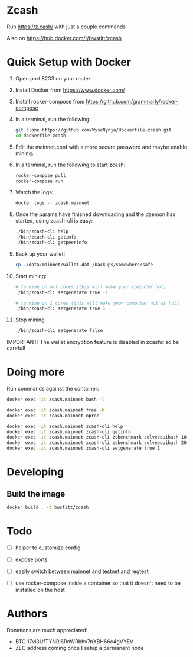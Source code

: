 # Zcash

Run https://z.cash/ with just a couple commands

Also on https://hub.docker.com/r/bwstitt/zcash

# Quick Setup with Docker

1. Open port 8233 on your router
2. Install Docker from https://www.docker.com/
3. Install rocker-compose from https://github.com/grammarly/rocker-compose
4. In a terminal, run the following:

    ```bash
    git clone https://github.com/WyseNynja/dockerfile-zcash.git
    cd dockerfile-zcash
    ```

5. Edit the mainnet.conf with a more secure password and maybe enable mining.
6. In a terminal, run the following to start zcash:

    ```bash
    rocker-compose pull
    rocker-compose run
    ```
7. Watch the logs:

    ```bash
    docker logs -f zcash.mainnet
    ```
8. Once the params have finished downloading and the daemon has started, using zcash-cli is easy:

    ```bash
    ./bin/zcash-cli help
    ./bin/zcash-cli getinfo
    ./bin/zcash-cli getpeerinfo
    ```
9. Back up your wallet!

    ```bash
    cp ./data/mainnet/wallet.dat /backups/somewhere/safe
    ```
10. Start mining:

    ```bash
    # to mine on all cores (this will make your computer hot)
    ./bin/zcash-cli setgenerate true -1

    # to mine on 1 cores (this will make your computer not as hot)
    ./bin/zcash-cli setgenerate true 1
    ```
10. Stop mining

    ```bash
    ./bin/zcash-cli setgenerate false
    ```

IMPORTANT! The wallet encryption feature is disabled in zcashd so be careful!


# Doing more

Run commands against the container:
```bash
docker exec -it zcash.mainnet bash -l

docker exec -it zcash.mainnet free -h
docker exec -it zcash.mainnet nproc

docker exec -it zcash.mainnet zcash-cli help
docker exec -it zcash.mainnet zcash-cli getinfo
docker exec -it zcash.mainnet zcash-cli zcbenchmark solveequihash 10
docker exec -it zcash.mainnet zcash-cli zcbenchmark solveequihash 20
docker exec -it zcash.mainnet zcash-cli setgenerate true 1
```


# Developing

## Build the image

```bash
docker build . -t bwstitt/zcash
```


# Todo

 * [ ] helper to customize config
 * [ ] expose ports
 * [ ] easily switch between mainnet and testnet and regtest
 * [ ] use rocker-compose inside a container so that it doesn't need to be installed on the host


# Authors

Donations are much appreciated!
 - BTC 17vi3UfTYNRi6RnWRbhv7nXBH66c4gVYEV
 - ZEC address coming once I setup a permanent node
